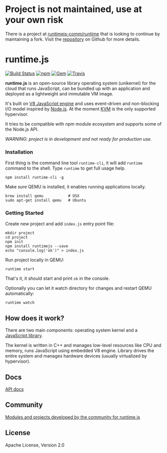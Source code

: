# Project is not maintained, use at your own risk
There is a project at [runtimejs-comm/runtime](https://github.com/runtimejs-comm/runtime) that is looking to continue by maintaining a fork. Visit the [repository](https://github.com/runtimejs-comm/runtime) on Github for more details.

# runtime.js

[![Build Status](https://travis-ci.org/runtimejs/runtime.svg?branch=master)](https://travis-ci.org/Ross-Computers/runtime) [![npm](https://img.shields.io/npm/v/runtimejs.svg)](https://www.npmjs.com/package/runtimejs) [![Gem](https://img.shields.io/badge/freenode-%23runtimejs-blue.svg)](https://freenode.net/) [![Travis](https://img.shields.io/badge/GITTER-JOIN_CHAT_%E2%86%92-1dce73.svg)](https://gitter.im/runtimejs/runtime)

__runtime.js__ is an open-source library operating system (unikernel) for the cloud that runs JavaScript, can be bundled up with an application and deployed as a lightweight and immutable VM image. 

It's built on [V8 JavaScript engine](https://code.google.com/p/v8/) and uses event-driven and non-blocking I/O model inspired by [Node.js](https://nodejs.org/). At the moment [KVM](http://www.linux-kvm.org/page/Main_Page) is the only supported hypervisor.

It tries to be compatible with npm module ecosystem and supports some of the Node.js API.

_WARNING: project is in development and not ready for production use._

### Installation

First thing is the command line tool `runtime-cli`, it will add `runtime` command to the shell. Type `runtime` to get full usage help.

```
npm install runtime-cli -g
```

Make sure QEMU is installed, it enables running applications locally.

```
brew install qemu           # OSX
sudo apt-get install qemu   # Ubuntu
```

### Getting Started

Create new project and add `index.js` entry point file:

```
mkdir project
cd project
npm init
npm install runtimejs --save
echo "console.log('ok')" > index.js
```

Run project locally in QEMU:

```
runtime start
```

That's it, it should start and print `ok` in the console. 

Optionally you can let it watch directory for changes and restart QEMU automatically:

```
runtime watch
```

## How does it work?

There are two main components: operating system kernel and a <a href="https://www.npmjs.com/package/runtimejs"><nobr>JavaScript library</nobr></a>.

The kernel is written in C++ and manages low-level resources like CPU and memory, runs JavaScript using embedded V8 engine. Library drives the entire system and manages hardware devices (usually virtualized by hypervisor).

## Docs

[API docs](https://github.com/runtimejs/runtime/wiki/API-docs)

## Community

[Modules and projects developed by the community for runtime.js](https://github.com/runtimejs/runtime/wiki/Community)

License
----
Apache License, Version 2.0
